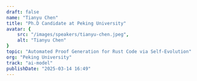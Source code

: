 ```yaml
---
draft: false
name: "Tianyu Chen"
title: "Ph.D Candidate at Peking University"
avatar: {
    src: "/images/speakers/tianyu-chen.jpeg",
    alt: "Tianyu Chen"
}
topic: "Automated Proof Generation for Rust Code via Self-Evolution"
org: "Peking University"
track: "ai-model"
publishDate: "2025-03-14 16:49"
---
```

